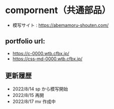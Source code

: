 # compornent（共通部品）

- 模写サイト : https://abemamoru-shouten.com/

## portfolio url:

- https://c-0000.wtb.cfbx.jp/
- https://css-md-0000.wtb.cfbx.jp/

## 更新履歴

- 2022/8/14 sp から模写開始
- 2022/8/15 再開
- 2022/8/17 mv 作成中
